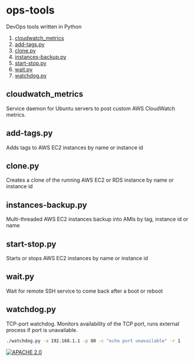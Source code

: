 # ops-tools
DevOps tools written in Python
1. [cloudwatch_metrics](cloudwatch_metrics/)
2. [add-tags.py](#add-tagspy)
3. [clone.py](#clonepy)
4. [instances-backup.py](#instances-backuppy)
5. [start-stop.py](#start-stoppy)
6. [wait.py](#waitpy)
7. [watchdog.py](#watchdogpy)


## cloudwatch_metrics
Service daemon for Ubuntu servers to post custom AWS CloudWatch metrics.

## add-tags.py
Adds tags to AWS EC2 instances by name or instance id

## clone.py
Creates a clone of the running AWS EC2 or RDS instance by name or instance id

## instances-backup.py
Multi-threaded AWS EC2 instances backup into AMIs by tag, instance id or name

## start-stop.py
Starts or stops AWS EC2 instances by name or instance id

## wait.py

Wait for remote SSH service to come back after a boot or reboot

## watchdog.py
TCP-port watchdog. Monitors availability of the TCP port, runs external process if port is unavailable.
```bash
./watchdog.py -a 192.168.1.1 -p 80 -c "echo port unavailable" -r 1
```


[![APACHE 2.0](https://img.shields.io/badge/License-Apache%202.0-brightgreen.svg?longCache=true&style=for-the-badge)](LICENSE)
